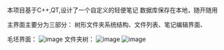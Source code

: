 本项目基于C++,QT,设计了一个自定义的轻便笔记
数据库保存在本地，随开随用

主界面主要分为三部分：
  树形文件夹系统结构、文件列表、笔记编辑界面、

毛坯界面：
![image](https://github.com/wowwangchen/ConvNotes/assets/130348678/be689d92-0048-4c88-9688-23f6fd82e9c8)
文件夹树：
![image](https://github.com/wowwangchen/ConvNotes/assets/130348678/54285ec9-4b27-419f-a8ed-7a2dd02a6c2f)
![image](https://github.com/wowwangchen/ConvNotes/assets/130348678/1d489a6c-82bc-4d40-be0b-b8e3e1c9bc86)


